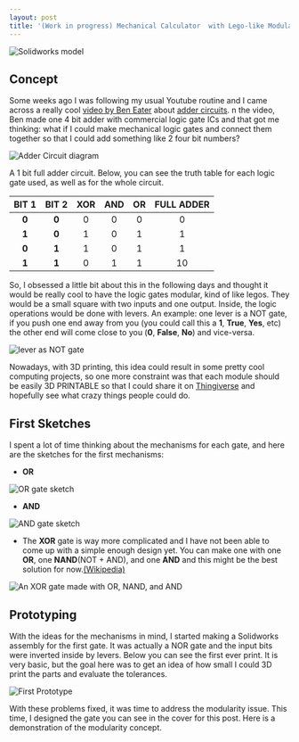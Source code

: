 ```yaml
---
layout: post
title: '(Work in progress) Mechanical Calculator  with Lego-like Modular Logic Gates'
---
```

![Solidworks model](/mypage/assets/images/mechanical-calculator/banner.png)

## Concept

Some weeks ago I was following my usual Youtube routine and I came across a really cool [video by Ben Eater](https://www.youtube.com/watch?v=wvJc9CZcvBc) about [adder circuits](https://en.wikipedia.org/wiki/Adder_(electronics)). n the video, Ben made one 4 bit adder with commercial logic gate ICs and that got me thinking: what if I could make mechanical logic gates and connect them together so that I could add something like 2 four bit numbers?

![Adder Circuit diagram](/mypage/assets/images/mechanical-calculator/adder_circuit.png)

A 1 bit full adder circuit. Below, you can see the truth table for each logic gate used, as well as for the whole circuit.


|BIT 1| BIT 2| XOR           | AND          | OR    | FULL ADDER |
|:---:|:----:|:-------------:|:------------:|:-----:|:----------:|
|**0**| **0**|0              | 0            | 0     |0           |
|**1**| **0**|1              | 0            | 1     |1           |
|**0**| **1**|1              | 0            | 1     |1           |
|**1**| **1**|0              | 1            | 1     |10          |

So, I obsessed a little bit about this in the following days and thought it would be really cool to have the logic gates modular, kind of like legos. They would be a small square with two inputs and one output. Inside, the logic operations would be done with levers. An example: one lever is a NOT gate, if you push one end away from you (you could call this a **1**, **True**, **Yes**, etc) the other end will come close to you (**0**, **False**, **No**) and vice-versa.

![lever as NOT gate](/mypage/assets/images/mechanical-calculator/not_gate.png)

Nowadays, with 3D printing, this idea could result in some pretty cool computing projects, so one more constraint was that each module should be easily 3D PRINTABLE so that I could share it on [Thingiverse](https://www.thingiverse.com/) and hopefully see what crazy things people could do.

## First Sketches

I spent a lot of time thinking about the mechanisms for each gate, and here are the sketches for the first mechanisms:
- **OR**

![OR gate sketch](/mypage/assets/images/mechanical-calculator/sketch_or.png)
- **AND**

![AND gate sketch](/mypage/assets/images/mechanical-calculator/sketch_and.png)

- The **XOR** gate is way more complicated and I have not been able to come up with a simple enough design yet. You can make one with one **OR**, one **NAND**(NOT + AND), and one **AND** and this might be the best solution for now.[(Wikipedia)](https://en.wikipedia.org/wiki/XOR_gate)

![An XOR gate made with OR, NAND, and AND](/mypage/assets/images/mechanical-calculator/xor1.png)

## Prototyping

With the ideas for the mechanisms in mind, I started making a Solidworks assembly for the first gate. It was actually a NOR gate and the input bits were inverted inside by levers. Below you can see the first ever print. It is very basic, but the goal here was to get an idea of how small I could 3D print the parts and evaluate the tolerances.

![First Prototype](/mypage/assets/images/mechanical-calculator/v1.gif)

With these problems fixed, it was time to address the modularity issue. This time, I designed the gate you can see in the cover for this post. Here is a demonstration of the modularity concept.
